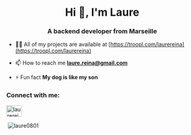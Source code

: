 <h1 align="center">Hi 👋, I'm Laure</h1>
<h3 align="center">A backend developer from Marseille</h3>

- 👨‍💻 All of my projects are available at [https://troopl.com/laurereina](https://troopl.com/laurereina)

- 📫 How to reach me **laure.reina@gmail.com**

- ⚡ Fun fact **My dog is like my son**

<h3 align="left">Connect with me:</h3>
<p align="left">
<a href="https://linkedin.com/in/laurereina" target="blank"><img align="center" src="https://raw.githubusercontent.com/rahuldkjain/github-profile-readme-generator/master/src/images/icons/Social/linked-in-alt.svg" alt="laurereina" height="30" width="40" /></a>
</p>

<p>&nbsp;<img align="center" src="https://github-readme-stats.vercel.app/api?username=laure0801&show_icons=true&theme=dark&locale=en" alt="laure0801" /></p>

